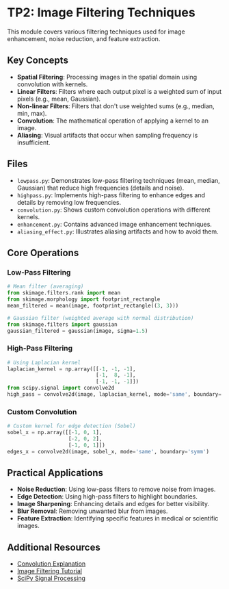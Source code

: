 # TP2: Image Filtering Techniques

This module covers various filtering techniques used for image enhancement, noise reduction, and feature extraction.

## Key Concepts

- **Spatial Filtering**: Processing images in the spatial domain using convolution with kernels.
- **Linear Filters**: Filters where each output pixel is a weighted sum of input pixels (e.g., mean, Gaussian).
- **Non-linear Filters**: Filters that don't use weighted sums (e.g., median, min, max).
- **Convolution**: The mathematical operation of applying a kernel to an image.
- **Aliasing**: Visual artifacts that occur when sampling frequency is insufficient.

## Files

- `lowpass.py`: Demonstrates low-pass filtering techniques (mean, median, Gaussian) that reduce high frequencies (details and noise).
- `highpass.py`: Implements high-pass filtering to enhance edges and details by removing low frequencies.
- `convolution.py`: Shows custom convolution operations with different kernels.
- `enhancement.py`: Contains advanced image enhancement techniques.
- `aliasing_effect.py`: Illustrates aliasing artifacts and how to avoid them.

## Core Operations

### Low-Pass Filtering
```python
# Mean filter (averaging)
from skimage.filters.rank import mean
from skimage.morphology import footprint_rectangle
mean_filtered = mean(image, footprint_rectangle((3, 3)))

# Gaussian filter (weighted average with normal distribution)
from skimage.filters import gaussian
gaussian_filtered = gaussian(image, sigma=1.5)
```

### High-Pass Filtering
```python
# Using Laplacian kernel
laplacian_kernel = np.array([[-1, -1, -1],
                             [-1,  8, -1],
                             [-1, -1, -1]])
from scipy.signal import convolve2d
high_pass = convolve2d(image, laplacian_kernel, mode='same', boundary='symm')
```

### Custom Convolution
```python
# Custom kernel for edge detection (Sobel)
sobel_x = np.array([[-1, 0, 1],
                    [-2, 0, 2],
                    [-1, 0, 1]])
edges_x = convolve2d(image, sobel_x, mode='same', boundary='symm')
```

## Practical Applications

- **Noise Reduction**: Using low-pass filters to remove noise from images.
- **Edge Detection**: Using high-pass filters to highlight boundaries.
- **Image Sharpening**: Enhancing details and edges for better visibility.
- **Blur Removal**: Removing unwanted blur from images.
- **Feature Extraction**: Identifying specific features in medical or scientific images.

## Additional Resources

- [Convolution Explanation](https://www.cs.toronto.edu/~jepson/csc320/notes/linearFilters.pdf)
- [Image Filtering Tutorial](https://opencv-python-tutroals.readthedocs.io/en/latest/py_tutorials/py_imgproc/py_filtering/py_filtering.html)
- [SciPy Signal Processing](https://docs.scipy.org/doc/scipy/reference/signal.html) 